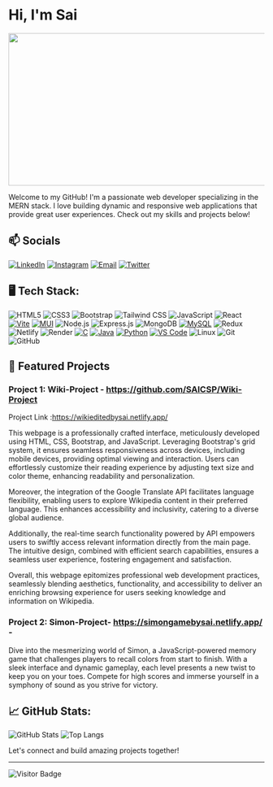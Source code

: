 # Hi, I'm Sai
<img src="https://d6f6d0kpz0gyr.cloudfront.net/uploads/images-archive/Blog/Gifs/coding.gif
 "
 height="300px" width="900px">



Welcome to my GitHub! I'm a passionate web developer specializing in the MERN stack.
I love building dynamic and responsive web applications that provide great user experiences.
Check out my skills and projects below!


## 📫 Socials
[![LinkedIn](https://img.shields.io/badge/-LinkedIn-0077B5?style=for-the-badge&logo=linkedin&logoColor=white)](https://www.linkedin.com/in/c%CA%9C%E1%B4%87%C9%B4%C9%B4%E1%B4%80-s%E1%B4%80%C9%AA-p%CA%80%E1%B4%80%E1%B4%8B%E1%B4%80s%CA%9C-b930a0256/)
[![Instagram](https://img.shields.io/badge/-Instagram-E4405F?style=for-the-badge&logo=instagram&logoColor=white)](https://www.instagram.com/__the.2003__/)
[![Email](https://img.shields.io/badge/-Email-D14836?style=for-the-badge&logo=gmail&logoColor=white)](mailto:the2003csp.com)
[![Twitter](https://img.shields.io/badge/-Twitter-1DA1F2?style=for-the-badge&logo=twitter&logoColor=white)](https://twitter.com/Sa1Prakash444)





## 🖥️ Tech Stack:
![HTML5](https://img.shields.io/badge/-HTML5-E34F26?style=for-the-badge&logo=HTML5&logoColor=white)
![CSS3](https://img.shields.io/badge/-CSS3-1572B6?style=for-the-badge&logo=CSS3&logoColor=white)
![Bootstrap](https://img.shields.io/badge/-Bootstrap-7952B3?style=for-the-badge&logo=Bootstrap&logoColor=white)
![Tailwind CSS](https://img.shields.io/badge/-Tailwind%20CSS-06B6D4?style=for-the-badge&logo=Tailwind-CSS&logoColor=white)
![JavaScript](https://img.shields.io/badge/-JavaScript-F7DF1E?style=for-the-badge&logo=JavaScript&logoColor=black)
![React](https://img.shields.io/badge/-React-61DAFB?style=for-the-badge&logo=React&logoColor=black)
[![Vite](https://img.shields.io/badge/-Vite-646CFF?style=for-the-badge&logo=vite&logoColor=white)](https://vitejs.dev/)
[![MUI](https://img.shields.io/badge/-MUI-007FFF?style=for-the-badge&logo=mui&logoColor=white)](https://mui.com/)
![Node.js](https://img.shields.io/badge/-Node.js-339933?style=for-the-badge&logo=Node.js&logoColor=white)
![Express.js](https://img.shields.io/badge/-Express.js-000000?style=for-the-badge&logo=Express&logoColor=white)
![MongoDB](https://img.shields.io/badge/-MongoDB-47A248?style=for-the-badge&logo=MongoDB&logoColor=white)
[![MySQL](https://img.shields.io/badge/-MySQL-4479A1?style=for-the-badge&logo=mysql&logoColor=white)](https://www.mysql.com/)
![Redux](https://img.shields.io/badge/-Redux-764ABC?style=for-the-badge&logo=redux&logoColor=white)
![Netlify](https://img.shields.io/badge/-Netlify-00C7B7?style=for-the-badge&logo=netlify&logoColor=white)
![Render](https://img.shields.io/badge/-Render-46E3B7?style=for-the-badge&logo=render&logoColor=white)
[![C](https://img.shields.io/badge/-C-A8B9CC?style=for-the-badge&logo=C&logoColor=white)](https://en.cppreference.com/w/c)
[![Java](https://img.shields.io/badge/-Java-007396?style=for-the-badge&logo=java&logoColor=white)](https://www.oracle.com/java/)
[![Python](https://img.shields.io/badge/-Python-3776AB?style=for-the-badge&logo=python&logoColor=white)](https://www.python.org/)
[![VS Code](https://img.shields.io/badge/-VS%20Code-007ACC?style=for-the-badge&logo=visual-studio-code&logoColor=white)](https://code.visualstudio.com/)
![Linux](https://img.shields.io/badge/-Linux-FCC624?style=for-the-badge&logo=Linux&logoColor=black)
![Git](https://img.shields.io/badge/-Git-F05032?style=for-the-badge&logo=git&logoColor=white)
![GitHub](https://img.shields.io/badge/-GitHub-181717?style=for-the-badge&logo=github&logoColor=white)





## 🌟 Featured Projects

### Project 1: Wiki-Project - https://github.com/SAICSP/Wiki-Project
Project Link :https://wikieditedbysai.netlify.app/ 
<br>

This webpage is a professionally crafted interface, meticulously developed using HTML, CSS, Bootstrap, and JavaScript. Leveraging Bootstrap's grid system, it ensures seamless responsiveness across devices, including mobile devices, providing optimal viewing and interaction. Users can effortlessly customize their reading experience by adjusting text size and color theme, enhancing readability and personalization.

Moreover, the integration of the Google Translate API facilitates language flexibility, enabling users to explore Wikipedia content in their preferred language. This enhances accessibility and inclusivity, catering to a diverse global audience.

Additionally, the real-time search functionality powered by API empowers users to swiftly access relevant information directly from the main page. The intuitive design, combined with efficient search capabilities, ensures a seamless user experience, fostering engagement and satisfaction.

Overall, this webpage epitomizes professional web development practices, seamlessly blending aesthetics, functionality, and accessibility to deliver an enriching browsing experience for users seeking knowledge and information on Wikipedia.


 ### Project 2: Simon-Project- https://simongamebysai.netlify.app/  -  
 Dive into the mesmerizing world of Simon, a JavaScript-powered memory game that challenges players to recall colors from start to finish. With a sleek interface and dynamic gameplay, each level presents a new twist to keep you on your toes. Compete for high scores and immerse yourself in a symphony of sound as you strive for victory.

## 📈 GitHub Stats:
![GitHub Stats](https://github-readme-stats.vercel.app/api?username=SAICSP&show_icons=true&theme=radical)
![Top Langs](https://github-readme-stats.vercel.app/api/top-langs/?username=SAICSP&layout=compact&theme=radical)





Let's connect and build amazing projects together!

---

![Visitor Badge](https://visitor-badge.laobi.icu/badge?page_id=yourusername.yourusername)

